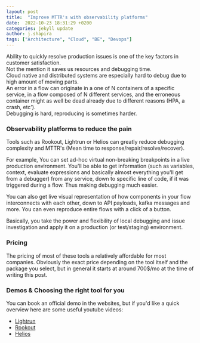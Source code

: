 ```yaml
---
layout: post
title:  "Improve MTTR's with observability platforms" 
date:  2022-10-23 18:31:29 +0200
categories: jekyll update
author: j.shapira
tags: ["Architecture", "Cloud", "BE", "Devops"]
---
```


Ability to quickly resolve production issues is one of the key factors in customer satisfaction.  
Not the mention it saves us resources and debugging time.  
Cloud native and distributed systems are especially hard to debug due to high amount of moving parts.  
An error in a flow can originate in a one of N containers of a specific service, in a flow composed of N different services, 
and the erroneous container might as well be dead already due to different reasons (HPA, a crash, etc').  
Debugging is hard, reproducing is sometimes harder.

### Observability platforms to reduce the pain
Tools such as Rookout, Lightrun or Helios can greatly reduce debugging complexity and MTTR's (Mean time to response/repair/resolve/recover).

For example,
You can set ad-hoc virtual non-breaking breakpoints in a live production environment.
You'll be able to get information (such as variables, context, evaluate expressions and basically almost everything you'll get from a debugger) from any service, down to specific line of code, if it was triggered during a flow.
Thus making debugging much easier.

You can also get live visual representation of how components in your flow interconnects with each other, down to API payloads, kafka messages and more.
You can even reproduce entire flows with a click of a button.

Basically, you take the power and flexibility of local debugging and issue investigation and apply it on a production (or test/staging) environment.

### Pricing
The pricing of most of these tools a relatively affordable for most companies.
Obviously the exact price depending on the tool itself and the package you select, but in general it starts at around 700$/mo at the time of writing this post.

### Demos & Choosing the right tool for you
You can book an official demo in the websites, but if you'd like a quick overview here are some useful youtube videos:
- <a href="https://www.youtube.com/watch?v=5hR17z4Qm3g" target="_blank">Lightrun</a>
- <a href="https://www.youtube.com/watch?v=Tnsd_65jQLY" target="_blank">Rookout</a>
- <a href="https://www.youtube.com/watch?v=OI5oYxTCiV0&t=957s" target="_blank">Helios</a>




